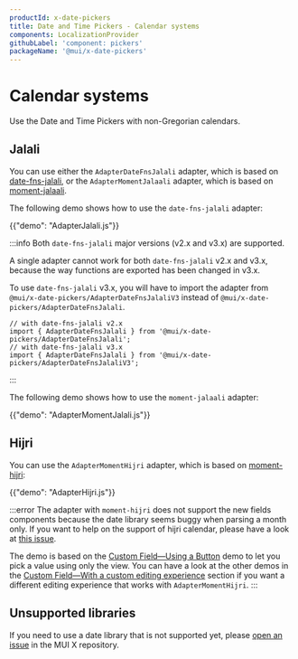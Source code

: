 ```yaml
---
productId: x-date-pickers
title: Date and Time Pickers - Calendar systems
components: LocalizationProvider
githubLabel: 'component: pickers'
packageName: '@mui/x-date-pickers'
---
```


# Calendar systems

<p class="description">Use the Date and Time Pickers with non-Gregorian calendars.</p>

## Jalali

You can use either the `AdapterDateFnsJalali` adapter, which is based on [date-fns-jalali](https://www.npmjs.com/package/date-fns-jalali),
or the `AdapterMomentJalaali` adapter, which is based on [moment-jalaali](https://www.npmjs.com/package/moment-jalaali).

The following demo shows how to use the `date-fns-jalali` adapter:

{{"demo": "AdapterJalali.js"}}

:::info
Both `date-fns-jalali` major versions (v2.x and v3.x) are supported.

A single adapter cannot work for both `date-fns-jalali` v2.x and v3.x, because the way functions are exported has been changed in v3.x.

To use `date-fns-jalali` v3.x, you will have to import the adapter from `@mui/x-date-pickers/AdapterDateFnsJalaliV3` instead of `@mui/x-date-pickers/AdapterDateFnsJalali`.

```tsx
// with date-fns-jalali v2.x
import { AdapterDateFnsJalali } from '@mui/x-date-pickers/AdapterDateFnsJalali';
// with date-fns-jalali v3.x
import { AdapterDateFnsJalali } from '@mui/x-date-pickers/AdapterDateFnsJalaliV3';
```

:::

The following demo shows how to use the `moment-jalaali` adapter:

{{"demo": "AdapterMomentJalali.js"}}

## Hijri

You can use the `AdapterMomentHijri` adapter, which is based on [moment-hijri](https://www.npmjs.com/package/moment-hijri):

{{"demo": "AdapterHijri.js"}}

:::error
The adapter with `moment-hijri` does not support the new fields components because the date library seems buggy when parsing a month only.
If you want to help on the support of hijri calendar, please have a look at [this issue](https://github.com/xsoh/moment-hijri/issues/83).

The demo is based on the [Custom Field—Using a Button](/x/react-date-pickers/custom-field/#using-a-button) demo to let you pick a value using only the view.
You can have a look at the other demos in the [Custom Field—With a custom editing experience](/x/react-date-pickers/custom-field/#with-a-custom-editing-experience) section if you want a different editing experience that works with `AdapterMomentHijri`.
:::

## Unsupported libraries

If you need to use a date library that is not supported yet, please [open an issue](https://github.com/mui/mui-x/issues/new/choose) in the MUI X repository.
